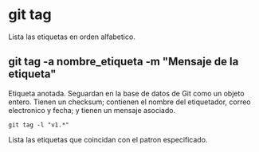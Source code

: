 # git tag
Lista las etiquetas en orden alfabetico.

## git tag -a nombre_etiqueta -m "Mensaje de la etiqueta"
Etiqueta anotada. Seguardan en la base de datos de Git como un objeto entero. Tienen un checksum; contienen el nombre del etiquetador, correo electronico y fecha; y tienen un mensaje asociado.

```
git tag -l "v1.*"
```
Lista las etiquetas que coincidan con el patron especificado.
